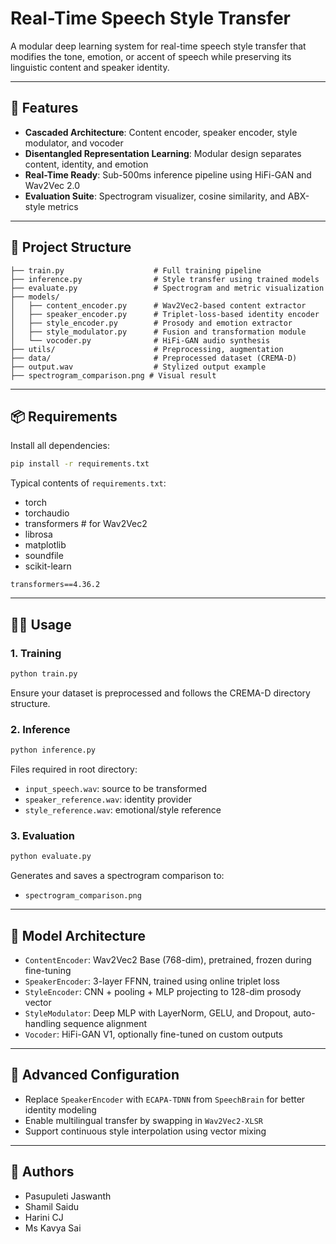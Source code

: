 # Real-Time Speech Style Transfer

A modular deep learning system for real-time speech style transfer that modifies the tone, emotion, or accent of speech while preserving its linguistic content and speaker identity.

---

## 🚀 Features
- **Cascaded Architecture**: Content encoder, speaker encoder, style modulator, and vocoder
- **Disentangled Representation Learning**: Modular design separates content, identity, and emotion
- **Real-Time Ready**: Sub-500ms inference pipeline using HiFi-GAN and Wav2Vec 2.0
- **Evaluation Suite**: Spectrogram visualizer, cosine similarity, and ABX-style metrics

---

## 📁 Project Structure
```
├── train.py                    # Full training pipeline
├── inference.py                # Style transfer using trained models
├── evaluate.py                 # Spectrogram and metric visualization
├── models/
│   ├── content_encoder.py      # Wav2Vec2-based content extractor
│   ├── speaker_encoder.py      # Triplet-loss-based identity encoder
│   ├── style_encoder.py        # Prosody and emotion extractor
│   ├── style_modulator.py      # Fusion and transformation module
│   └── vocoder.py              # HiFi-GAN audio synthesis
├── utils/                      # Preprocessing, augmentation
├── data/                       # Preprocessed dataset (CREMA-D)
├── output.wav                  # Stylized output example
├── spectrogram_comparison.png # Visual result
```

---

## 📦 Requirements
Install all dependencies:
```bash
pip install -r requirements.txt
```
Typical contents of `requirements.txt`:
- torch
- torchaudio
- transformers  # for Wav2Vec2
- librosa
- matplotlib
- soundfile
- scikit-learn
```
transformers==4.36.2
```

---

## 🏃‍♂️ Usage

### 1. Training
```bash
python train.py
```
Ensure your dataset is preprocessed and follows the CREMA-D directory structure.

### 2. Inference
```bash
python inference.py
```
Files required in root directory:
- `input_speech.wav`: source to be transformed
- `speaker_reference.wav`: identity provider
- `style_reference.wav`: emotional/style reference

### 3. Evaluation
```bash
python evaluate.py
```
Generates and saves a spectrogram comparison to:
- `spectrogram_comparison.png`

---

## 🎯 Model Architecture
- `ContentEncoder`: Wav2Vec2 Base (768-dim), pretrained, frozen during fine-tuning
- `SpeakerEncoder`: 3-layer FFNN, trained using online triplet loss
- `StyleEncoder`: CNN + pooling + MLP projecting to 128-dim prosody vector
- `StyleModulator`: Deep MLP with LayerNorm, GELU, and Dropout, auto-handling sequence alignment
- `Vocoder`: HiFi-GAN V1, optionally fine-tuned on custom outputs

---

## 🔧 Advanced Configuration
- Replace `SpeakerEncoder` with `ECAPA-TDNN` from `SpeechBrain` for better identity modeling
- Enable multilingual transfer by swapping in `Wav2Vec2-XLSR`
- Support continuous style interpolation using vector mixing

---

## 👥 Authors
- Pasupuleti Jaswanth
- Shamil Saidu
- Harini CJ
- Ms Kavya Sai

